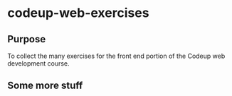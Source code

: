 # codeup-web-exercises

## Purpose
To collect the many exercises for the front end portion of the Codeup web development course. 

## Some more stuff
